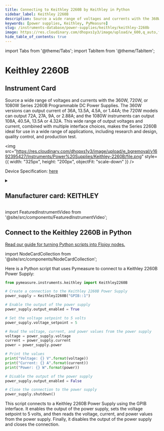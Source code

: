 ```yaml
---
title: Connecting to Keithley 2260B by Keithley in Python
sidebar_label: Keithley 2260B
description: Source a wide range of voltages and currents with the 360W, 720W, or 1080W Series 2260B Programmable DC Power Supplies. The 360W versions can output current of 36A, 13.5A, 4.5A, or 1.44A; the 720W models can output 72A, 27A, 9A, or 2.88A; and the 1080W instruments can output 108A, 40.5A, 13.5A or 4.32A. This wide range of output voltages and current, combined with multiple interface choices, makes the Series 2260B ideal for use in a wide range of applications, including research and design, quality control, and production test.
keywords: [power supplies, Keithley, PyMeasure]
slug: /instruments-database/power-supplies/keithley/keithley-2260b
image: https://res.cloudinary.com/dhopxs1y3/image/upload/w_600,q_auto,f_auto/e_bgremoval/v1692395427/Instruments/Power%20Supplies/Keithley-2260B/file.jpg
hide_table_of_contents: true
---
```


import Tabs from '@theme/Tabs';
import TabItem from '@theme/TabItem';

# Keithley 2260B

## Instrument Card

<div className="flex">

<div>

Source a wide range of voltages and currents with the 360W, 720W, or 1080W Series 2260B Programmable DC Power Supplies. The 360W versions can output current of 36A, 13.5A, 4.5A, or 1.44A; the 720W models can output 72A, 27A, 9A, or 2.88A; and the 1080W instruments can output 108A, 40.5A, 13.5A or 4.32A. This wide range of output voltages and current, combined with multiple interface choices, makes the Series 2260B ideal for use in a wide range of applications, including research and design, quality control, and production test.

</div>

<img src="https://res.cloudinary.com/dhopxs1y3/image/upload/e_bgremoval/v1692395427/Instruments/Power%20Supplies/Keithley-2260B/file.png" style={{ width: "325px", height: "200px", objectFit: "scale-down" }} />

</div>

<div className="flex text-center">

<p>Device Specification: <a target="\_blank" href="https://download.tek.com/datasheet/1KW-73968-1_2260B_Programmable_DC_Power_Supplies_Datasheet_102122.pdf">here</a></p>

</div>

<details style={{ marginTop: "15px"}}>
<summary><h2>Manufacturer card: KEITHLEY</h2></summary>

<img src="https://res.cloudinary.com/dhopxs1y3/image/upload/v1692806202/Instruments/Vendor%20Logos/Keithley.png" style={{ width: "100%", height: "170px",objectFit: "scale-down" }} />

Keithley Instruments is a measurement and instrument company headquartered in Solon, Ohio, that develops, manufactures, markets, and sells data acquisition products, as well as complete systems for high-volume production and assembly testing.

<ul>
  <li>Headquarters: Cleveland, Ohio, United States</li>
  <li>Yearly Revenue (millions, USD): 110.6</li>
  <li>Vendor Website: <a href="https://www.tek.com/en">here</a></li>
</ul>
</details>

import FeaturedInstrumentVideo from '@site/src/components/FeaturedInstrumentVideo';

<FeaturedInstrumentVideo category='POWER_SUPPLIES' manufacturer='KEITHLEY'></FeaturedInstrumentVideo>


## Connect to the Keithley 2260B in Python

[Read our guide for turning Python scripts into Flojoy nodes.](https://docs.flojoy.ai/custom-nodes/creating-custom-node/)

import NodeCardCollection from '@site/src/components/NodeCardCollection';

<Tabs>

<TabItem value="Flojoy" label="Flojoy" className="flojoy-instrument-tabs">

<NodeCardCollection category='POWER_SUPPLIES' manufacturer='KEITHLEY'></NodeCardCollection>

</TabItem>
<TabItem value="PyMeasure" label="PyMeasure">

Here is a Python script that uses Pymeasure to connect to a Keithley 2260B Power Supply:

```python
from pymeasure.instruments.keithley import Keithley2260B

# Create a connection to the Keithley 2260B Power Supply
power_supply = Keithley2260B("GPIB::1")

# Enable the output of the power supply
power_supply.output_enabled = True

# Set the voltage setpoint to 5 volts
power_supply.voltage_setpoint = 5

# Read the voltage, current, and power values from the power supply
voltage = power_supply.voltage
current = power_supply.current
power = power_supply.power

# Print the values
print("Voltage: {} V".format(voltage))
print("Current: {} A".format(current))
print("Power: {} W".format(power))

# Disable the output of the power supply
power_supply.output_enabled = False

# Close the connection to the power supply
power_supply.shutdown()
```

This script connects to a Keithley 2260B Power Supply using the GPIB interface. It enables the output of the power supply, sets the voltage setpoint to 5 volts, and then reads the voltage, current, and power values from the power supply. Finally, it disables the output of the power supply and closes the connection.

</TabItem>
</Tabs>